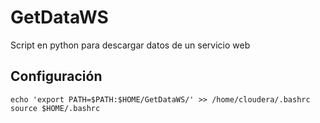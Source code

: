 # GetDataWS

Script en python para descargar datos de un servicio web

## Configuración

```
echo 'export PATH=$PATH:$HOME/GetDataWS/' >> /home/cloudera/.bashrc
source $HOME/.bashrc
```


